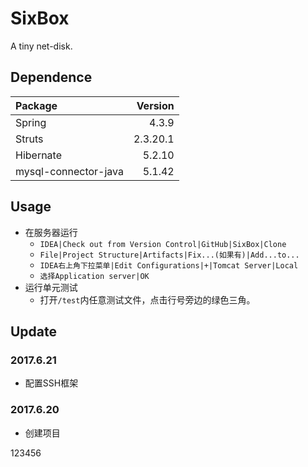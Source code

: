# SixBox
A tiny net-disk.

## Dependence
|Package             | Version|
|:-------------------|-------:|
|Spring              |   4.3.9|
|Struts              |2.3.20.1|
|Hibernate           |  5.2.10|
|mysql-connector-java|  5.1.42|

## Usage
* 在服务器运行
    * `IDEA|Check out from Version Control|GitHub|SixBox|Clone`
    * `File|Project Structure|Artifacts|Fix...(如果有)|Add...to...`
    * `IDEA右上角下拉菜单|Edit Configurations|+|Tomcat Server|Local`
    * `选择Application server|OK`
* 运行单元测试
    * 打开`/test`内任意测试文件，点击行号旁边的绿色三角。

## Update

### 2017.6.21
* 配置SSH框架

### 2017.6.20
* 创建项目

123456